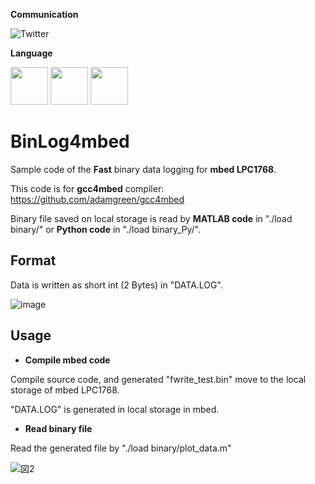 **Communication**

<a style="text-decoration: none" href="https://twitter.com/hogelungfish" target="_blank">
    <img src="https://img.shields.io/badge/twitter-%40hogelungfish-1da1f2.svg" alt="Twitter">
</a>
<p>

**Language**
<p>
<img src="https://cdn.jsdelivr.net/gh/devicons/devicon/icons/cplusplus/cplusplus-original.svg" width="60"/>
<img src="https://cdn.jsdelivr.net/gh/devicons/devicon/icons/matlab/matlab-original.svg" width="60"/>
<img src="https://cdn.jsdelivr.net/gh/devicons/devicon@latest/icons/python/python-original-wordmark.svg" width="60"/>
<p>

# BinLog4mbed
Sample code of the __Fast__ binary data logging for __mbed LPC1768__.

This code is for __gcc4mbed__ compiler: https://github.com/adamgreen/gcc4mbed

Binary file saved on local storage is read by __MATLAB code__ in "./load binary/" or __Python code__ in "./load binary_Py/".


## Format

Data is written as short int (2 Bytes) in "DATA.LOG".

![image](https://user-images.githubusercontent.com/114337358/206899316-ff17f5a5-9f0d-494a-b434-a7b967445486.png)



## Usage

* __Compile mbed code__

Compile source code, and generated "fwrite_test.bin" move to the local storage of  mbed LPC1768.

"DATA.LOG" is generated in local storage in mbed.

* __Read binary file__

Read the generated file by "./load binary/plot_data.m"
    
![図2](https://github.com/KRproject-tech/binlog4mbed/assets/114337358/6125f9b6-675b-451e-999a-dcf7fc5243d8)

